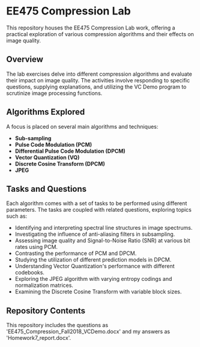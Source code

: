 # EE475 Compression Lab
This repository houses the EE475 Compression Lab work, offering a practical exploration of various compression algorithms and their effects on image quality.

## Overview
The lab exercises delve into different compression algorithms and evaluate their impact on image quality. The activities involve responding to specific questions, supplying explanations, and utilizing the VC Demo program to scrutinize image processing functions. 

## Algorithms Explored
A focus is placed on several main algorithms and techniques:

- **Sub-sampling**
- **Pulse Code Modulation (PCM)**
- **Differential Pulse Code Modulation (DPCM)**
- **Vector Quantization (VQ)**
- **Discrete Cosine Transform (DPCM)**
- **JPEG**

## Tasks and Questions
Each algorithm comes with a set of tasks to be performed using different parameters. The tasks are coupled with related questions, exploring topics such as:

- Identifying and interpreting spectral line structures in image spectrums.
- Investigating the influence of anti-aliasing filters in subsampling.
- Assessing image quality and Signal-to-Noise Ratio (SNR) at various bit rates using PCM.
- Contrasting the performance of PCM and DPCM.
- Studying the utilization of different prediction models in DPCM.
- Understanding Vector Quantization's performance with different codebooks.
- Exploring the JPEG algorithm with varying entropy codings and normalization matrices.
- Examining the Discrete Cosine Transform with variable block sizes.

## Repository Contents
This repository includes the questions as 'EE475_Compression_Fall2018_VCDemo.docx' and my answers as 'Homework7_report.docx'.

